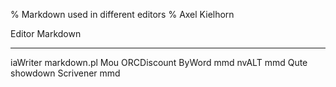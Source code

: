 % Markdown used in different editors
% Axel Kielhorn

Editor          Markdown
-------         ---------
iaWriter        markdown.pl
Mou             ORCDiscount
ByWord          mmd
nvALT           mmd
Qute            showdown
Scrivener       mmd
